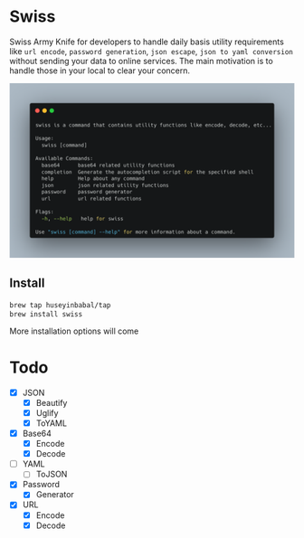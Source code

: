 # Swiss 
Swiss Army Knife for developers to handle daily basis utility requirements like `url encode`, `password generation`, `json escape`, `json to yaml conversion`
without sending your data to online services. The main motivation is to handle those in your local to clear your concern.

![](assets/swiss-layout.png)

## Install

```
brew tap huseyinbabal/tap
brew install swiss
```

More installation options will come

# Todo
- [x] JSON
  - [x] Beautify
  - [x] Uglify
  - [x] ToYAML
- [x] Base64 
  - [x] Encode
  - [x] Decode
- [ ] YAML
  - [ ] ToJSON
- [x] Password
  - [x] Generator
- [x] URL
  - [x] Encode
  - [x] Decode
